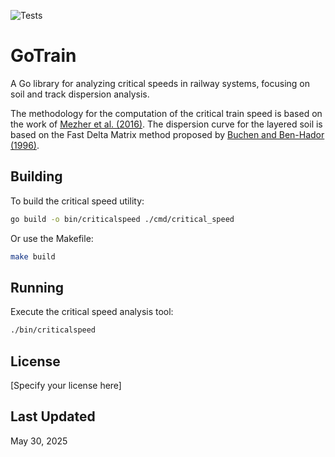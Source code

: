![Tests](https://github.com/PlatypusBytes/GoTrain/actions/workflows/go.yaml/badge.svg)

# GoTrain

A Go library for analyzing critical speeds in railway systems, focusing on soil and track dispersion analysis.

The methodology for the computation of the critical train speed is based on the work of [Mezher et al. (2016)](https://www.sciencedirect.com/science/article/abs/pii/S2214391215000239).
The dispersion curve for the layered soil is based on the Fast Delta Matrix method proposed by [Buchen and Ben-Hador (1996)](https://academic.oup.com/gji/article-lookup/doi/10.1111/j.1365-246X.1996.tb05642.x).



## Building

To build the critical speed utility:

```bash
go build -o bin/criticalspeed ./cmd/critical_speed
```

Or use the Makefile:

```bash
make build
```

## Running

Execute the critical speed analysis tool:

```bash
./bin/criticalspeed
```

## License

[Specify your license here]

## Last Updated

May 30, 2025
